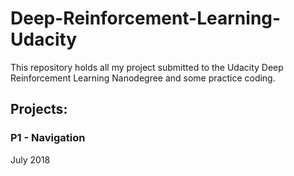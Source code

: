 # Deep-Reinforcement-Learning-Udacity
This repository holds all my project submitted to the Udacity Deep Reinforcement Learning Nanodegree and some practice coding. 

## Projects:

### P1 - Navigation


July 2018
